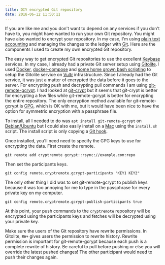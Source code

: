 ```yaml
---
title: DIY encrypted Git repository
date: 2018-06-12 11:50:11
---
```


If you are like me and you don't want to depend on any services if you don't have to, you might have wanted to run your own Git repository.
You might have also wanted to encrypt your repository.
In my case, I'm using [plain text accounting](http://plaintextaccounting.org/) and managing the changes to the ledger with [Git](https://git-scm.com/).
Here are the components I used to create my own encrypted Git repository.

The easy way to get encrypted Git repositories to use the excellent [Keybase](https://keybase.io/blog/encrypted-git-for-everyone) services.
In my case, I already had a private Git server setup using [Gitolite](http://gitolite.com/gitolite/).
I used [Docker](https://www.docker.com/what-docker), [docker-compose](https://docs.docker.com/compose/) and [some home grown bash scripting](https://github.com/dmp1ce/decompose-gitolite) to setup the Gitolite service on [Vultr](https://www.vultr.com/) infrastructure.
Since I already had the Git service, it was just a matter of encrypted the data before it goes to the server.
For encrypting push and decrypting pull commands I am using [git-remote-gcrypt](https://github.com/spwhitton/git-remote-gcrypt).
I had looked at [git-crypt](https://www.agwa.name/projects/git-crypt/) but it seems that git-crypt is better for encrypting a few files while git-remote-gcrypt is better for encrypting the entire repository.
The only encryption method available for git-remote-gcrypt is [GPG](https://gnupg.org/), which is OK with me, but it would have been nice to have the option for symmetric encryption with a passphrase file.

To install, all I needed to do was `apt install git-remote-gcrypt` on [Debian/Ubuntu](https://www.ubuntu.com/community/debian) but I could also easily install on a [Mac](https://en.wikipedia.org/wiki/MacOS) using the `install.sh` script.
The install script is only copying a [Git hook](https://git-scm.com/book/en/v2/Customizing-Git-Git-Hooks).

Once installed, you'll need need to specify the GPG keys to use for encrypting the data.
First create the remote.

```
git remote add cryptremote gcrypt::rsync://example.com:repo
```

Then set the participants keys.

```
git config remote.cryptremote.gcrypt-participants "KEY1 KEY2"
```

The only other thing I did was to set git-remote-gcrypt to publish keys because it was too annoying for me to type in the passphrase for every private key on my computer.

```
git config remote.cryptremote.gcrypt-publish-participants true
```

At this point, your push commands to the `cryptremote` repository will be encrypted using the participants keys and fetches will be decrypted using your private key.

Make sure the users of the Git repository have rewrite permissions.
In Gitolite, `RW+` gives users the permission to rewrite history.
Rewrite permission is important for git-remote-gcrypt because each push is a complete rewrite of history.
Be careful to pull before pushing or else you will override the latest pushed changes!
The other participant would need to push their changes again.
